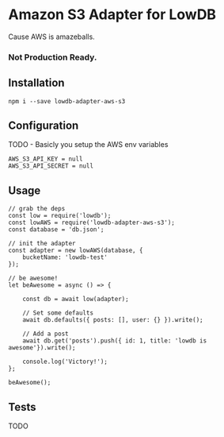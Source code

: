 # Amazon S3 Adapter for LowDB

Cause AWS is amazeballs.

### Not Production Ready.

## Installation

`npm i --save lowdb-adapter-aws-s3`

## Configuration

TODO - Basicly you setup the AWS env variables

```
AWS_S3_API_KEY = null
AWS_S3_API_SECRET = null
```

## Usage

```
// grab the deps
const low = require('lowdb');
const lowAWS = require('lowdb-adapter-aws-s3');
const database = 'db.json';

// init the adapter
const adapter = new lowAWS(database, { 
    bucketName: 'lowdb-test' 
});

// be awesome!
let beAwesome = async () => {

    const db = await low(adapter);

    // Set some defaults
    await db.defaults({ posts: [], user: {} }).write();

    // Add a post
    await db.get('posts').push({ id: 1, title: 'lowdb is awesome'}).write();

    console.log('Victory!');
};

beAwesome();
```

## Tests

TODO